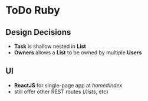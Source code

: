 # ToDo Ruby

## Design Decisions
- **Task** is shallow nested in **List**
- **Owners** allows a **List** to be owned by multiple **Users**

## UI
- **ReactJS** for single-page app at *home#index*
- still offer other REST routes (*/lists*, etc)
